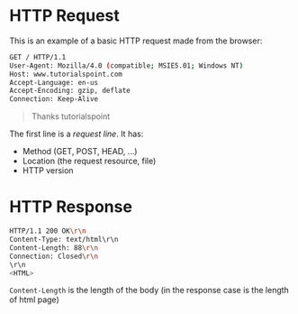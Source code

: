 # HTTP Request

This is an example of a basic HTTP request made from the browser:

```bash
GET / HTTP/1.1
User-Agent: Mozilla/4.0 (compatible; MSIE5.01; Windows NT)
Host: www.tutorialspoint.com
Accept-Language: en-us
Accept-Encoding: gzip, deflate
Connection: Keep-Alive
```

> Thanks tutorialspoint

The first line is a *request line*. It has:

- Method (GET, POST, HEAD, ...)
- Location (the request resource, file)
- HTTP version

# HTTP Response

```bash
HTTP/1.1 200 OK\r\n
Content-Type: text/html\r\n
Content-Length: 88\r\n
Connection: Closed\r\n
\r\n
<HTML>
```

`Content-Length` is the length of the body (in the response case is the length of html page)